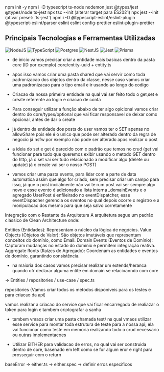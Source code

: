 npm init -y
npm i -D typescript ts-node nodemon jest @types/jest @types/node ts-jest
npx tsc --init (alterar target para ES2021)
npx jest --init (ativar preset: 'ts-jest')
npm i -D @typescript-eslint/eslint-plugin @typescript-eslint/parser eslint eslint config-prettier eslint-plugin-prettier

## Principais Tecnologias e Ferramentas Utilizadas

![NodeJS](https://img.shields.io/badge/node.js-6DA55F?style=for-the-badge&logo=node.js&logoColor=white)
![TypeScript](https://img.shields.io/badge/typescript-%23007ACC.svg?style=for-the-badge&logo=typescript&logoColor=white)
![Postgres](https://img.shields.io/badge/postgres-%23316192.svg?style=for-the-badge&logo=postgresql&logoColor=white)
![NestJS](https://img.shields.io/badge/nestjs-%23E0234E.svg?style=for-the-badge&logo=nestjs&logoColor=white)
![Jest](https://img.shields.io/badge/-jest-%23C21325?style=for-the-badge&logo=jest&logoColor=white)
![Prisma](https://img.shields.io/badge/Prisma-3982CE?style=for-the-badge&logo=Prisma&logoColor=white)

- de inicio vamos precisar criar a entidade mais basicas dentro da pasta core (ID por exemplo) core/entity-uuid + entity.ts

- apos isso vamos criar uma pasta shared que vai servir como toda padronizacao dos objetos dentro da classe, nesse caso vamos criar uma padronizacao para o tipo email e ir usando ao longo do codigo

- Criacao da nossa primeira entidade na qual vai ser feito todo o get,set e create referente ao login e criacao de conta

- Para conseguir utilizar a função abaixo de ter algo opicional vamos criar dentro do core/types/optional que vai ficar responsavel de deixar como opcional, antes de dar o create

- já dentro da entidade dos posts do user vamos ter o SET apenas no allowShare pois ele é o unico que pode ser alterado dentro da regra de negocio já nsfw por exemplo não pode ser alterado apos realizar o post

- a ideia do set e get é parecido com o padrão que temos no crud (get vai funcionar para tudo que queremos exibir usando o metodo GET dentro do http, já o set vai ser tudo relacionado a modificar algo (delete ou update) já o create vai ser o nosso POST)

- vamos criar uma pasta events, para lidar com a parte de data automatica assim que algo for criado, sem precisar criar um campo para isso, já que o post inciialmente não vai te rum post vai ser sempre algo novo e esse evento é adicionado a lista interna _domainEvents e o agregado UserPost é enfileirado no eventDispatcher, esse eventDispacher gerencia os eventos no qual depois ocorre o registro e a monipulacao dos mesmo  para que seja salvo corretamente

Integração com o Restante da Arquitetura
A arquitetura segue um padrão clássico de Clean Architecture onde:

Entities (Entidades): Representam o núcleo da lógica de negócios.
Value Objects (Objetos de Valor): São objetos imutáveis que representam conceitos do domínio, como Email.
Domain Events (Eventos de Domínio): Capturam mudanças no estado do domínio e permitem integração reativa.
Aggregate Roots (Raízes de Agregado): Coordenam as entidades e eventos de domínio, garantindo consistência.

- na maioria dos casos vamos precisar realizar um extends/heranca quando ofr declarar alguma entite em domain se relacioanndo com core

-> Entities / repositories / use-case / spec.ts

repositories (Vamos criar todos os metodos disponiveis para os testes e para criacao da api)

vamos realizar a criacao do service que vai ficar encarregado de realiazar o token para login e tambem criptografar a sanha

- tambem vmaos criar uma pasta chamada test/ na qual vmaos utilizar esse service para montar toda estrutura de teste para a nossa api, ela vai funcionar como teste em memoria realizando todo o crud necessario ou outras implementacoes 

- Utilizar EITHER para validacao de erros, no qual vai ser construida dentro de core, basenado em left como se for algum eror e right para prosseguir com o return 

baseError -> either.ts -> either.spec -> definir erros especificos